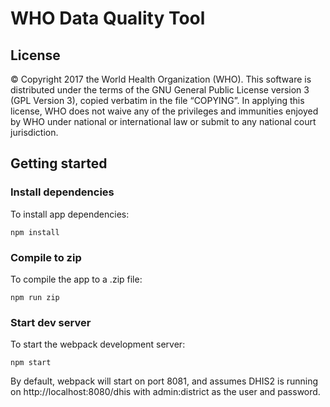 # WHO Data Quality Tool

## License
© Copyright 2017 the World Health Organization (WHO).
This software is distributed under the terms of the GNU General Public License version 3 (GPL Version 3),
copied verbatim in the file “COPYING”.  In applying this license, WHO does not waive any of the privileges and
immunities enjoyed by WHO under national or international law or submit to any national court jurisdiction.

## Getting started

### Install dependencies
To install app dependencies:

```
npm install
```

### Compile to zip
To compile the app to a .zip file:

```
npm run zip
```

### Start dev server
To start the webpack development server:

```
npm start
```

By default, webpack will start on port 8081, and assumes DHIS2 is running on 
http://localhost:8080/dhis with admin:district as the user and password.

